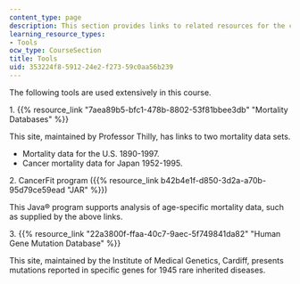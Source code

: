 ```yaml
---
content_type: page
description: This section provides links to related resources for the course.
learning_resource_types:
- Tools
ocw_type: CourseSection
title: Tools
uid: 353224f8-5912-24e2-f273-59c0aa56b239
---
```


The following tools are used extensively in this course.

1\. {{% resource_link "7aea89b5-bfc1-478b-8802-53f81bbee3db" "Mortality Databases" %}}

This site, maintained by Professor Thilly, has links to two mortality data sets.

*   Mortality data for the U.S. 1890-1997.
*   Cancer mortality data for Japan 1952-1995.

2\. CancerFit program ({{% resource_link b42b4e1f-d850-3d2a-a70b-95d79ce59ead "JAR" %}})

This Java® program supports analysis of age-specific mortality data, such as supplied by the above links.

3\. {{% resource_link "22a3800f-ffaa-40c7-9aec-5f749841da82" "Human Gene Mutation Database" %}}

This site, maintained by the Institute of Medical Genetics, Cardiff, presents mutations reported in specific genes for 1945 rare inherited diseases.